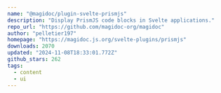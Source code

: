 ```yaml
---
name: "@magidoc/plugin-svelte-prismjs"
description: "Display PrismJS code blocks in Svelte applications."
repo_url: "https://github.com/magidoc-org/magidoc"
author: "pelletier197"
homepage: "https://magidoc.js.org/svelte-plugins/prismjs"
downloads: 2070
updated: "2024-11-08T18:33:01.772Z"
github_stars: 262
tags: 
  - content
  - ui
---
```

